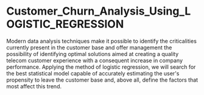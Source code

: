 # Customer_Churn_Analysis_Using_LOGISTIC_REGRESSION
Modern data analysis techniques make it possible to identify the criticalities currently present in the customer base and offer management the possibility of identifying optimal solutions aimed at creating a quality telecom customer experience with a consequent increase in company performance. 
Applying the method of logistic regression, we will search for the best statistical model capable of accurately estimating the user's propensity to leave the customer base and, above all, define the factors that most affect this trend. 
